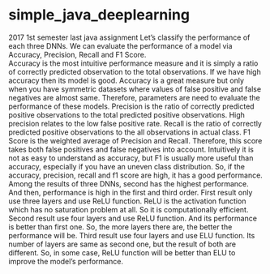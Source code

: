 # simple_java_deeplearning
2017 1st semester last java assignment
Let’s classify the performance of each three DNNs. We can evaluate the performance of a model via Accuracy, Precision, Recall and F1 Score.<br>
Accuracy is the most intuitive performance measure and it is simply a ratio of correctly predicted observation to the total observations. If we have high accuracy then its model is good. Accuracy is a great measure but only when you have symmetric datasets where values of false positive and false negatives are almost same. Therefore, parameters are need to evaluate the performance of these models. Precision is the ratio of correctly predicted positive observations to the total predicted positive observations. High precision relates to the low false positive rate. Recall is the ratio of correctly predicted positive observations to the all observations in actual class. F1 Score is the weighted average of Precision and Recall. Therefore, this score takes both false positives and false negatives into account. Intuitively it is not as easy to understand as accuracy, but F1 is usually more useful than accuracy, especially if you have an uneven class distribution. So, if the accuracy, precision, recall and f1 score are high, it has a good performance. Among the results of three DNNs, second has the highest performance. And then, performance is high in the first and third order. First result only use three layers and use ReLU function. ReLU is the activation function which has no saturation problem at all. So it is computationally efficient. Second result use four layers and use ReLU function. And its performance is better than first one. So, the more layers there are, the better the performance will be. Third result use four layers and use ELU function. Its number of layers are same as second one, but the result of both are different. So, in some case, ReLU function will be better than ELU to improve the model’s performance.
